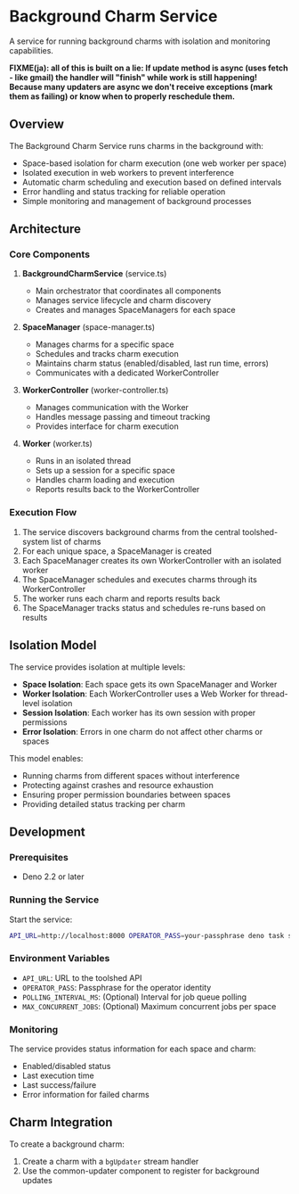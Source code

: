 # Background Charm Service

A service for running background charms with isolation and monitoring
capabilities.

**FIXME(ja): all of this is built on a lie: If update method is async (uses
fetch - like gmail) the handler will "finish" while work is still happening!
Because many updaters are async we don't receive exceptions (mark them as
failing) or know when to properly reschedule them.**

## Overview

The Background Charm Service runs charms in the background with:

- Space-based isolation for charm execution (one web worker per space)
- Isolated execution in web workers to prevent interference
- Automatic charm scheduling and execution based on defined intervals
- Error handling and status tracking for reliable operation
- Simple monitoring and management of background processes

## Architecture

### Core Components

1. **BackgroundCharmService** (service.ts)
   - Main orchestrator that coordinates all components
   - Manages service lifecycle and charm discovery
   - Creates and manages SpaceManagers for each space

2. **SpaceManager** (space-manager.ts)
   - Manages charms for a specific space
   - Schedules and tracks charm execution
   - Maintains charm status (enabled/disabled, last run time, errors)
   - Communicates with a dedicated WorkerController

3. **WorkerController** (worker-controller.ts)
   - Manages communication with the Worker
   - Handles message passing and timeout tracking
   - Provides interface for charm execution

4. **Worker** (worker.ts)
   - Runs in an isolated thread
   - Sets up a session for a specific space
   - Handles charm loading and execution
   - Reports results back to the WorkerController

### Execution Flow

1. The service discovers background charms from the central toolshed-system list
   of charms
2. For each unique space, a SpaceManager is created
3. Each SpaceManager creates its own WorkerController with an isolated worker
4. The SpaceManager schedules and executes charms through its WorkerController
5. The worker runs each charm and reports results back
6. The SpaceManager tracks status and schedules re-runs based on results

## Isolation Model

The service provides isolation at multiple levels:

- **Space Isolation**: Each space gets its own SpaceManager and Worker
- **Worker Isolation**: Each WorkerController uses a Web Worker for thread-level
  isolation
- **Session Isolation**: Each worker has its own session with proper permissions
- **Error Isolation**: Errors in one charm do not affect other charms or spaces

This model enables:

- Running charms from different spaces without interference
- Protecting against crashes and resource exhaustion
- Ensuring proper permission boundaries between spaces
- Providing detailed status tracking per charm

## Development

### Prerequisites

- Deno 2.2 or later

### Running the Service

Start the service:

```sh
API_URL=http://localhost:8000 OPERATOR_PASS=your-passphrase deno task start
```

### Environment Variables

- `API_URL`: URL to the toolshed API
- `OPERATOR_PASS`: Passphrase for the operator identity
- `POLLING_INTERVAL_MS`: (Optional) Interval for job queue polling
- `MAX_CONCURRENT_JOBS`: (Optional) Maximum concurrent jobs per space

### Monitoring

The service provides status information for each space and charm:

- Enabled/disabled status
- Last execution time
- Last success/failure
- Error information for failed charms

## Charm Integration

To create a background charm:

1. Create a charm with a `bgUpdater` stream handler
2. Use the common-updater component to register for background updates

